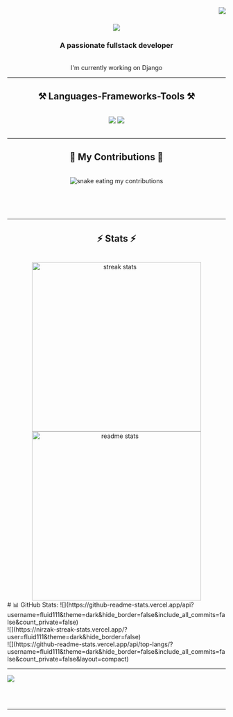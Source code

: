 <img align="right" src="https://visitor-badge.laobi.icu/badge?page_id=salesp07.salesp07" />

<h1 align="center">
    <img src="https://readme-typing-svg.herokuapp.com/?font=Righteous&size=35&center=true&vCenter=true&width=500&height=70&duration=4000&lines=Hi+There!+👋;+I'm+ fluid!;" />
</h1>

<h3 align="center">A passionate fullstack developer</h3>

<br/>

<div align="center">
I'm currently working on Django 

 </div>
 

 <hr/>
 
<h2 align="center">⚒️ Languages-Frameworks-Tools ⚒️</h2>
<br/>
<div align="center">
    <img src="https://skillicons.dev/icons?i=react,bootstrap,html,css,vscode,github,figma,tailwind,git" />
    <img src="https://skillicons.dev/icons?i=nodejs,python,javascript,typescript,express,firebase,mongodb,c,nextjs,mysql" /><br>
</div>

<br/>
<hr/>


<div align="center">
  <h2>🐍 My Contributions 🐍</h2>
  <br>
  <img alt="snake eating my contributions" src="https://raw.githubusercontent.com/fluid111/fluid111/output/github-contribution-grid-snake.svg" />
  
  <br/><br/><br/>
</div>

<hr/>

<h2 align="center">⚡ Stats ⚡</h2>
<br>
<div align=center>
  <img width=390 src="https://github-readme-streak-stats-fluid111.vercel.app/?user=fluid111&count_private=true&theme=react&border_radius=10" alt="streak stats"/>
  <img width=390 src="https://github-readme-stats-fluid111.vercel.app/api?username=fluid111&count_private=true&show_icons=true&theme=react&rank_icon=github&border_radius=10" alt="readme stats" />
  <br/>
</div>
# 📊 GitHub Stats:
 ![](https://github-readme-stats.vercel.app/api?username=fluid111&theme=dark&hide_border=false&include_all_commits=false&count_private=false)<br/>
 ![](https://nirzak-streak-stats.vercel.app/?user=fluid111&theme=dark&hide_border=false)<br/>
 ![](https://github-readme-stats.vercel.app/api/top-langs/?username=fluid111&theme=dark&hide_border=false&include_all_commits=false&count_private=false&layout=compact)
 
 ---
 [![](https://visitcount.itsvg.in/api?id=fluid111&icon=0&color=0)](https://visitcount.itsvg.in)

<br/><br/>

<hr/>

<br/>

<br/>








<!-- Proudly created with GPRM ( https://gprm.itsvg.in ) -->
